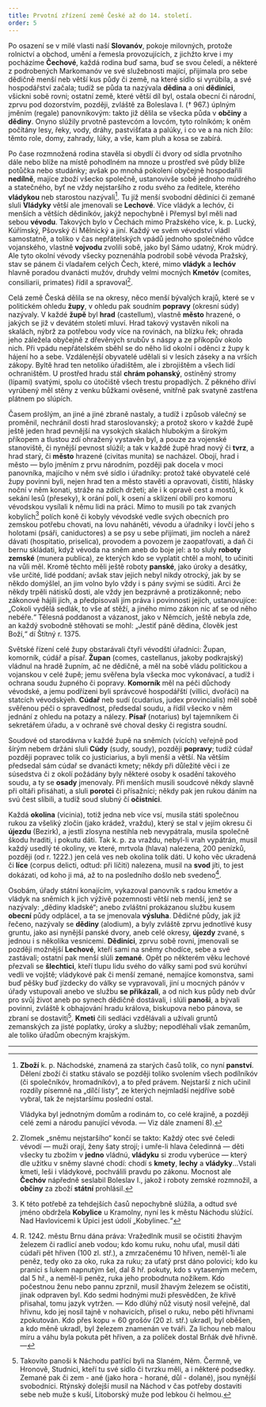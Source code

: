 ```yaml
---
title: Prvotní zřízení země České až do 14. století.
order: 5
---
```

Po osazení se v milé vlasti naší **Slovanóv**, pokoje milovných, protože rolnictví a
obchod, umění a řemesla provozujících, z jichžto krve i my pocházíme **Čechové**, každá
rodina buď sama, buď se svou čeledí, a některé z podrobených Markomanóv ve své
služebnosti mající, přijímala pro sebe dědičně menší neb větší kus půdy či země, na které
sídlo si vyrúbila, a své hospodářství začala; tudíž se půda ta nazývala **dědina** a oni **dědiníci**,
všickni sobě rovni; ostatní země, které větší díl byl, ostala obecní či národní, zprvu pod
dozorstvím, později, zvláště za Boleslava I. († 967.) úplným jměním (regale) panovníkovým:
takto již dělila se všecka půda v **občiny** a **dědiny**. Onyno slúžily prvotně pastevcóm a lovcóm,
tyto rolníkóm; k oněm počítány lesy, řeky, vody, dráhy, pastvišťata a palúky, i co ve a na nich
žilo: těmto role, domy, zahrady, lúky, a vše, kam pluh a kosa se zabírá.


Po čase rozmnožená rodina stavěla si obydlí či dvory od sídla prvotního dále nebo
blíže na místě pohodlném na mnoze u prostřed své půdy blíže potůčka nebo studánky; avšak
po mnohá pokolení obyčejně hospodařili **nedílně**, majíce zboží všecko společně, ustanovivše
sobě jednoho múdrého a statečného, byť ne vždy nejstaršího z rodu svého za ředitele, kterého
**vládykou** neb starostou nazývali[^7]. Tu jíž menší svobodní dědiníci či zemané sluli **Vládyky**
větší ale jmenovali se **Lechové**. Více vládyk a lechóv, či menších a větších dědiníkóv, jakýž
nepochybně i Přemysl byl měli nad sebou **vévodu**. Takových bylo v Čechách mimo
Pražského více, k. p. Lucký, Kúřímský, Pšovský či Mělnický a jiní. Každý ve svém vévodství
vládl samostatně, a toliko v čas nepřátelských vpádů jednoho společného vůdce vojanského,
vlastně **vojvodu** zvolili sobě, jako byl Sámo udatný, Krok múdrý. Ale tyto okolní vévody
všecky poznenáhla podrobil sobě vévoda Pražský, stav se pánem či vladařem celých Čech,
které, mimo **vládyk** a **lechóv** hlavně poradou dvanácti mužóv, druhdy velmi mocných
**Kmetóv** (comites, consiliarii, primates) řídil a spravoval[^8].

Celá země Česká dělila se na okresy, něco menší bývalých krajů, které se v politickém
ohledu **župy**, v ohledu pak
soudním **popravy** (okresní súdy) nazývaly. V každé **župě** byl **hrad** (castellum), vlastně
**město** hrazené, o jakých se již v devátém století mluví. Hrad takový vystavěn nikoli na
skalách, nýbrž za potřebou vody více na rovinách, na blízku řek; ohrada jeho záležela
obyčejně z dřevěných srubův s náspy a ze příkopův okolo nich. Při vpádu nepřátelském sběhl
se do něho lid okolní i oděnci z župy k hájení ho a sebe. Vzdálenější obyvatelé udělali si v
lesích záseky a na vrších zákopy. Byltě hrad ten netoliko úřadištěm, ale i zbrojištěm a všech
lidí ochraništěm. U prostřed hradu stál **chrám pohanský**, ostíněný stromy (lípami) svatými,
spolu co útočiště všech trestu propadlých. Z pěkného dříví vyrúbený měl stěny z venku
bůžkami ověsené, vnitřně pak svatyně zastřena plátnem po slúpích.

Časem prošlým, an jiné a jiné zbraně nastaly, a tudíž i způsob válečný se proměnil,
nechránil dosti hrad staroslovanský; a protož skoro v každé župě ještě jeden hrad pevnější na
vysokých skalách hlubokým a širokým příkopem a tlustou zdí ohražený vystavěn byl, a pouze
za vojenské stanoviště, či nynější pevnost slúžil; a tak v každé župě hrad nový či **tvrz**, a hrad
starý, či **město** hrazené (civitas munita) se nacházel. Obojí, hrad i město — bylo jměním z
prvu národním, později pak docela v moci panovníka, majícího v něm své sídlo i úřadníky:
protož také obyvatelé celé župy povinni byli, nejen hrad ten a město stavěti a opravovati,
čistiti, hlásky noční v něm konati, stráže na zdích držeti; ale i k opravě cest a mostů, k sekání
lesů (přeseky), k orání polí, k osení a sklízení obilí pro komoru vévodskou vysílali k němu lidi
na práci. Mimo to musili po tak zvaných kobylích[^9] polích koně či kobyly vévodské vedle
svých obecních pro zemskou potřebu chovati, na lovu naháněti, vévodu
a úřadníky i lovčí jeho s holotami (psáři, caniductores) a se psy u sebe přijímati, jim nocleh a
nárež dávati (hospitatio, priselica), provodem a povozem je zaopatřovati, a daň či bernu
skládati, když vévoda na sněm aneb do boje jel: a to sluly **roboty zemské** (munera publica),
ze kterých kdo se vyplatit chtěl a mohl, to učiniti na vůli měl. Kromě těchto měli ještě roboty
**panské**, jako úroky a desátky, vše určité, lidé poddaní; avšak stav jejich nebyl nikdy otrocký,
jak by se někdo domýšlel, an jim volno bylo vždy i s pány svými se súditi. Arci že někdy
trpěli nátisků dosti, ale vždy jen bezprávně a protizákonně; nebo zákonové hájili jich, a
předpisovali jim práva i povinnosti jejich, ustanovujíce: „Cokoli vydělá sedlák, to vše ať stěží,
a jiného mimo zákon nic ať se od něho nebéře.“ Tělesná poddanost a vázanost, jako v
Němcích, ještě nebyla zde, an každý svobodně stěhovati se mohl: „Jestiť páně dědina, člověk
jest Boží,“ dí Štítný r. 1375.

Světské řízení celé župy obstarávali čtyři vévodští úřadníci: Župan, komorník, cúdář a
písař. **Župan** (comes, castellanus, jakoby podkrajský) vládnul na hradě župním, ač ne
dědičně, a měl na sobě vládu politickou a vojanskou v celé župě; jemu svěřena byla všecka
moc vykonávací, a tudíž i ochrana soudu župného či popravy. **Komorník** měl na péči
důchody vévodské, a jemu podřízeni byli správcové hospodářští (villici, dvořáci) na statcích
vévodskýeh. **Cúdař** neb sudí (cudarius, judex provincialis) měl sobě svěřenou péči o
spravedlnost, předsedal soudu, a řídil všecko v něm jednání z ohledu na potazy a nálezy.
**Písař** (notarius) byl tajemníkem či sekretářem úřadu, a v ochraně své choval desky či registra
soudní.

Soudové od starodávna v každé župě na sněmích (vících) veřejně pod šírým nebem
držáni sluli **Cúdy** (sudy, soudy), později **popravy**; tudíž cúdař později popravec tolik co
justiciarius, a byli menší a větší. Na větším předsedal sám cúdař se dvanácti kmety; někdy při
důležité věci i ze súsedstva
či z okolí požádány byly některé osoby k osadění takového soudu, a ty se **osady** jmenovaly.
Při menších musili soudcové někdy slavně při oltáři přisáhati, a sluli **porotci** či přísažníci;
někdy pak jen rukou dáním na svú čest slíbili, a tudíž soud slubný čí **očistníci**.

Každá **okolina** (vicinia), totiž jedna neb více vsí, musila státi společnou rukou za
všeliký zločin (jako krádež, vraždu), který se stal v jejím okresu či **újezdu** (Bezirk), a jestli
zlosyna nestihla neb nevypátrala, musila společně škodu hraditi, i pokutu dáti. Tak k. p. za
vraždu, nebyl-li vrah vypátrán, musil každý usedlý té okoliny, ve které, mrtvola (hlava)
nalezena, 200 penízků, později (od r. 1222.) jen celá ves neb okolina tolik dáti. U koho věc
ukradená či **líce** (corpus delicti, odtud: při líčiti) nalezena, musil na **svod** jíti, to jest dokázati,
od koho ji má, až to na posledního došlo neb svedeno[^10].

Osobám, úřady státní konajícím, vykazoval panovník s radou kmetóv a vládyk na
sněmích k jich výživě pozemnosti větší neb menší, jenž se nazývaly: „dědiny kladské“; anebo
zvláštní prokázanou službu kusem **obecní** půdy odplácel, a ta se jmenovala **výsluha**. Dědičné
půdy, jak již řečeno, nazývaly se **dědiny** (alodium), a byly zvláště zprvu
jednotlivé kusy gruntu, jako asi nynější panské dvory, aneb celé okresy, **újezdy** zvané, s
jednou i s několika vesnicemi. **Dědiníci**, zprvu sobě rovni, jmenovali se později možnější
**Lechové**, kteří sami na sněmy chodíce, sebe a své zastávali; ostatní pak menší slúli **zemané**.
Opět po některém věku lechové přezvali se **šlechtici**, kteří tlupu lidu svého do války sami pod
svú korúhví vedli ve vojště; vládykové pak či menší zemané, nemajíce komonstva, sami buď
pěšky buď jízdecky do války se vypravovali, jiní u mocných pánóv v úřady vstupovali anebo
ve službu **se přikázali**, a od nich kus půdy neb dvůr pro svůj život aneb po synech dědičně
dostávali, i slúli **panoši**, a bývali povinni, zvláště k obhajování hradu králova, biskupova nebo
pánova, se zbraní se dostaviti[^11]. **Kmeti** čili sedláci vzdělávali a užívali gruntů zemanských za
jisté poplatky, úroky a služby; nepodléhali však zemanům, ale toliko úřadům obecným
krajským.


---------------------------------------------------------------------


[^7]: **Zboží** k. p. Náchodské, znamená za starých časů tolik, co nyní **panství**. Dělení zboží či statku stávalo se
    později toliko svolením všech podílníkóv (či společníkóv, hromadníkóv), a to před právem. Nejstarší z nich
    učinil rozdíly písemně na „dílčí listy“, ze kterých nejmladší nejdříve sobě vybral, tak že nejstaršímu poslední
    ostal.

    Vládyka byl jednotným domům a rodinám to, co celé krajině, a později celé zemi a národu panující vévoda. —
    Viz dále znamení 8).

[^8]: Zlomek „sněmu nejstaršího“ končí se takto:
    Každý otec své čeledi vévodí — muži orají, ženy šaty strojí; i umře-li hlava čeledinná — děti všecky tu
    zbožím v **jedno** vládnú, **vládyku** si zrodu vyberúce — který dle užitku v sněmy slavné chodí: chodí s **kmety**,
    **lechy** a **vládyky**...Vstali kmeti, leši i vládykové, pochválili pravdu po zákonu.
    Mocnost ale **Čechóv** nápředně seslabil Boleslav I., jakož i roboty zemské rozmnožil, a **občiny** za zboží **státní**
    prohlásil.

[^9]: K této potřebě za tehdejších časů nepochybně slúžila, a odtud své jméno obdržela **Kobylice** u Kramolny, nyní
    les k městu Náchodu slúžící. Nad Havlovicemi k Úpici jest údolí „Kobylinec.“

[^10]: R. 1242. městu Brnu dána práva: Vražedlník musil se očistiti žhavým železem či radlicí aneb vodou; kdo
    komu ruku, nohu uťal, musil dáti cúdaři pět hřiven (100 zl. stř.), a zmrzačenému 10 hřiven, neměl-1i ale peněz,
    tedy oko za oko, ruka za ruku; za uťatý prst dáno polovici; kdo ku pranici s lukem napnutým šel, dal 8 hř.
    pokuty, kdo s vytaseným mečem, dal 5 hř., a neměl-li peněz, ruka jeho probodnuta nožíkem. Kdo počestnou
    ženu nebo pannu zprznil, musil žhavým železem se očistiti, jinak odpraven byl. Kdo sedmi hodnými muži
    přesvědčen, že křivě přisahal, tomu jazyk vytržen. — Kdo dlúhý nůž visutý nosil veřejně, dal hřivnu, kdo jej
    nosil tajně v nohavicích, přisel o ruku, nebo pěti hřivnami zpokutován. Kdo přes kopu = 60 grošóv (20 zl. stř.)
    ukradl, byl oběšen, a kdo měně ukradl, byl železem znamenán ve tváři. Za lichou neb malou míru a váhu byla
    pokuta pět hřiven, a za políček dostal Brňák dvě hřivně. —

[^11]: Takovíto panoši k Náchodu patřící byli na Slaném, Něm. Čermně, ve Hronově, Studnici, kteří tu své sídlo či
    tvrzku měli, a i některé podsedky. Zemané pak či zem - ané (jako hora - horané, důl - dolané), jsou nynější
    svobodníci. Rtýnský dolejší musil na Náchod v čas potřeby dostaviti sebe neb muže s kuší, Litoborský muže
    pod lebkou či helmou.
